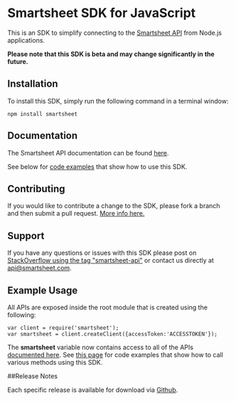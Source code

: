 # Smartsheet SDK for JavaScript

This is an SDK to simplify connecting to the [Smartsheet API](http://www.smartsheet.com/developers/api-documentation) from Node.js applications.

**Please note that this SDK is beta and may change significantly in the future.**

## Installation

To install this SDK, simply run the following command in a terminal window: 

    npm install smartsheet

## Documentation

The Smartsheet API documentation can be found [here](http://www.smartsheet.com/developers/api-documentation). 

See below for [code examples](#example-usage) that show how to use this SDK.

## Contributing

If you would like to contribute a change to the SDK, please fork a branch and then submit a pull request.
[More info here.](https://help.github.com/articles/using-pull-requests)

## Support

If you have any questions or issues with this SDK please post on [StackOverflow using the tag "smartsheet-api"](http://stackoverflow.com/questions/tagged/smartsheet-api) or contact us directly at api@smartsheet.com.

## Example Usage

All APIs are exposed inside the root module that is created using the following:

    var client = require('smartsheet');
    var smartsheet = client.createClient({accessToken:'ACCESSTOKEN'});

The **smartsheet** variable now contains access to all of the APIs [documented here](http://www.smartsheet.com/developers/api-documentation).
See [this page](https://github.com/smartsheet-platform/smartsheet-javascript-sdk/blob/master/ExampleUsage.md) for code examples that show how to call various methods using this SDK.

##Release Notes

Each specific release is available for download via [Github](https://github.com/smartsheet-platform/smartsheet-javascript-sdk/tags).

